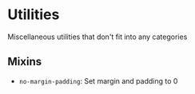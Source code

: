 # Utilities

Miscellaneous utilities that don't fit into any categories

## Mixins

- `no-margin-padding`: Set margin and padding to 0
